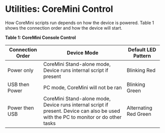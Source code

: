 # Utilities: CoreMini Control

How CoreMini scripts run depends on how the device is powered. Table 1 shows the connection order and how the device will start.

**Table 1: CoreMini Console Control**

| Connection Order | Device Mode                                                                                                                         | Default LED Pattern   |
| ---------------- | ----------------------------------------------------------------------------------------------------------------------------------- | --------------------- |
| Power only       | CoreMini Stand-alone mode, Device runs internal script if present                                                                   | Blinking Red          |
| USB then Power   | PC mode, CoreMini will not be ran                                                                                                   | Blinking Green        |
| Power then USB   | CoreMini Stand-alone mode, Device runs internal script if present. Device can also be used with the PC to monitor or do other tasks | Alternating Red Green |
